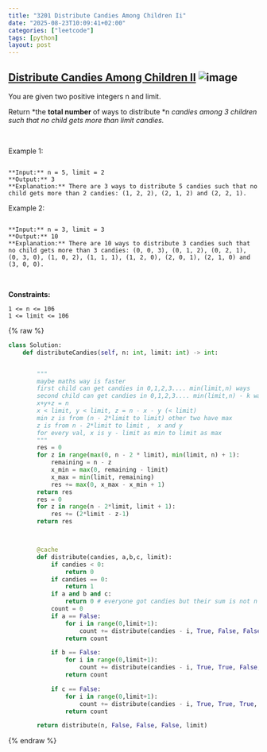 ```yaml
---
title: "3201 Distribute Candies Among Children Ii"
date: "2025-08-23T10:09:41+02:00"
categories: ["leetcode"]
tags: [python]
layout: post
---
```


## [Distribute Candies Among Children II](https://leetcode.com/problems/distribute-candies-among-children-ii) ![image](https://img.shields.io/badge/Difficulty-Medium-orange)

You are given two positive integers n and limit.

Return *the **total number** of ways to distribute *n *candies among *3* children such that no child gets more than *limit* candies.*

 

Example 1:

```

**Input:** n = 5, limit = 2
**Output:** 3
**Explanation:** There are 3 ways to distribute 5 candies such that no child gets more than 2 candies: (1, 2, 2), (2, 1, 2) and (2, 2, 1).

```

Example 2:

```

**Input:** n = 3, limit = 3
**Output:** 10
**Explanation:** There are 10 ways to distribute 3 candies such that no child gets more than 3 candies: (0, 0, 3), (0, 1, 2), (0, 2, 1), (0, 3, 0), (1, 0, 2), (1, 1, 1), (1, 2, 0), (2, 0, 1), (2, 1, 0) and (3, 0, 0).

```

 

**Constraints:**

	1 <= n <= 106
	1 <= limit <= 106

{% raw %}
```python
class Solution:
    def distributeCandies(self, n: int, limit: int) -> int:


        """
        maybe maths way is faster
        first child can get candies in 0,1,2,3.... min(limit,n) ways
        second child can get candies in 0,1,2,3.... min(limit,n) - k ways
        x+y+z = n
        x < limit, y < limit, z = n - x - y (< limit)
        min z is from (n - 2*limit to limit) other two have max 
        z is from n - 2*limit to limit ,  x and y 
        for every val, x is y - limit as min to limit as max
        """
        res = 0
        for z in range(max(0, n - 2 * limit), min(limit, n) + 1):
            remaining = n - z
            x_min = max(0, remaining - limit)
            x_max = min(limit, remaining)
            res += max(0, x_max - x_min + 1)
        return res
        res = 0
        for z in range(n - 2*limit, limit + 1):
            res += (2*limit - z-1)
        return res



        @cache
        def distribute(candies, a,b,c, limit):
            if candies < 0:
                return 0
            if candies == 0:
                return 1
            if a and b and c:
                return 0 # everyone got candies but their sum is not n
            count = 0
            if a == False:
                for i in range(0,limit+1):
                    count += distribute(candies - i, True, False, False, limit)
                return count

            if b == False:
                for i in range(0,limit+1):
                    count += distribute(candies - i, True, True, False, limit)
                return count

            if c == False:
                for i in range(0,limit+1):
                    count += distribute(candies - i, True, True, True, limit)
                return count

        return distribute(n, False, False, False, limit)
```
{% endraw %}
